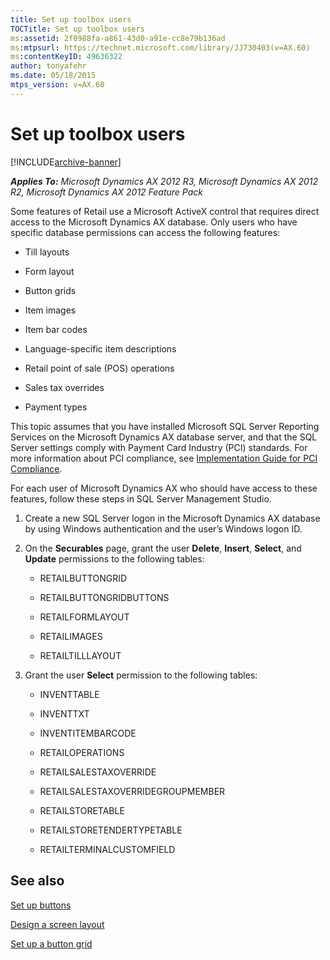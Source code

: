 ```yaml
---
title: Set up toolbox users
TOCTitle: Set up toolbox users
ms:assetid: 2f0988fa-a861-43d0-a91e-cc8e79b136ad
ms:mtpsurl: https://technet.microsoft.com/library/JJ730403(v=AX.60)
ms:contentKeyID: 49636322
author: tonyafehr
ms.date: 05/18/2015
mtps_version: v=AX.60
---
```


# Set up toolbox users 


[!INCLUDE[archive-banner](includes/archive-banner.md)]


_**Applies To:** Microsoft Dynamics AX 2012 R3, Microsoft Dynamics AX 2012 R2, Microsoft Dynamics AX 2012 Feature Pack_

Some features of Retail use a Microsoft ActiveX control that requires direct access to the Microsoft Dynamics AX database. Only users who have specific database permissions can access the following features:

  - Till layouts

  - Form layout

  - Button grids

  - Item images

  - Item bar codes

  - Language-specific item descriptions

  - Retail point of sale (POS) operations

  - Sales tax overrides

  - Payment types

This topic assumes that you have installed Microsoft SQL Server Reporting Services on the Microsoft Dynamics AX database server, and that the SQL Server settings comply with Payment Card Industry (PCI) standards. For more information about PCI compliance, see [Implementation Guide for PCI Compliance](https://go.microsoft.com/fwlink/?linkid=237283).

For each user of Microsoft Dynamics AX who should have access to these features, follow these steps in SQL Server Management Studio.

1.  Create a new SQL Server logon in the Microsoft Dynamics AX database by using Windows authentication and the user’s Windows logon ID.

2.  On the **Securables** page, grant the user **Delete**, **Insert**, **Select**, and **Update** permissions to the following tables:
    
      - RETAILBUTTONGRID
    
      - RETAILBUTTONGRIDBUTTONS
    
      - RETAILFORMLAYOUT
    
      - RETAILIMAGES
    
      - RETAILTILLLAYOUT

3.  Grant the user **Select** permission to the following tables:
    
      - INVENTTABLE
    
      - INVENTTXT
    
      - INVENTITEMBARCODE
    
      - RETAILOPERATIONS
    
      - RETAILSALESTAXOVERRIDE
    
      - RETAILSALESTAXOVERRIDEGROUPMEMBER
    
      - RETAILSTORETABLE
    
      - RETAILSTORETENDERTYPETABLE
    
      - RETAILTERMINALCUSTOMFIELD

## See also

[Set up buttons](set-up-buttons.md)

[Design a screen layout](design-a-screen-layout.md)

[Set up a button grid](set-up-a-button-grid.md)

  



